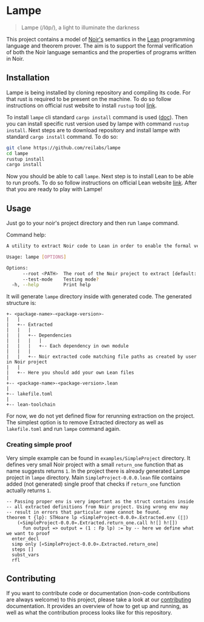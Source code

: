 # Lampe

> Lampe (/lɑ̃p/), a light to illuminate the darkness

This project contains a model of [Noir's](https://noir-lang.org) semantics in the
[Lean](https://lean-lang.org) programming language and theorem prover. The aim is to support the
formal verification of both the Noir language semantics and the properties of programs written in
Noir.

## Installation

Lampe is being installed by cloning repository and compiling its code. For that rust is required to be present on the
machine. To do so follow instructions on official rust website to install `rustup` tool [link](https://www.rust-lang.org/tools/install).

To install `lampe` cli standard `cargo install` command is used ([doc](https://doc.rust-lang.org/cargo/commands/cargo-install.html)). Then you can install specific rust version
used by lampe with command `rustup install`. Next steps are to download repository and install lampe with standard
`cargo install` command. To do so:

```bash
git clone https://github.com/reilabs/lampe
cd lampe
rustup install
cargo install
```

Now you should be able to call `lampe`. Next step is to install Lean to be able to run proofs. To do so follow
instructions on official Lean website [link](https://lean-lang.org/documentation/setup/). After that you are ready
to play with Lampe!

## Usage

Just go to your noir's project directory and then run `lampe` command.

Command help:

```bash
A utility to extract Noir code to Lean in order to enable the formal verification of Noir programs

Usage: lampe [OPTIONS]

Options:
      --root <PATH>  The root of the Noir project to extract [default: ./]
      --test-mode    Testing mode?
  -h, --help         Print help
```

It will generate `lampe` directory inside with generated code. The generated structure is:

```
+- <package-name>-<package-version>-
|   |
|   +-- Extracted
|   |   |
|   |   +-- Dependencies
|   |   |   |
|   |   |   +-- Each dependency in own module
|   |   |
|   |   +-- Noir extracted code matching file paths as created by user in Noir project
|   |
|   +-- Here you should add your own Lean files
|
+-- <package-name>-<package-version>.lean
|
+-- lakefile.toml
|
+-- lean-toolchain
```

For now, we do not yet defined flow for rerunning extraction on the project. The simplest option is to remove Extracted
directory as well as `lakefile.toml` and run `lampe` command again.

### Creating simple proof

Very simple example can be found in `examples/SimpleProject` directory. It defines very small Noir project with a small
`return_one` function that as name suggests returns `1`. In the project there is already generated Lampe project in
`lampe` directory. Main `SimpleProject-0.0.0.lean` file contains added (not generated) single proof that checks
if `return_one` function actually returns `1`.

```lean4
-- Passing proper env is very important as the struct contains inside
-- all extracted definitions from Noir project. Using wrong env may
-- result in errors that particular name cannot be found.
theorem t {lp}: STHoare lp «SimpleProject-0.0.0».Extracted.env (⟦⟧)
    («SimpleProject-0.0.0».Extracted.return_one.call h![] h![])
      fun output => output = (1 : Fp lp) := by -- here we define what we want to proof
  enter_decl
  simp only [«SimpleProject-0.0.0».Extracted.return_one]
  steps []
  subst_vars
  rfl
```

## Contributing

If you want to contribute code or documentation (non-code contributions are always welcome) to this
project, please take a look at our [contributing](./docs/CONTRIBUTING.md) documentation. It provides
an overview of how to get up and running, as well as what the contribution process looks like for
this repository.
